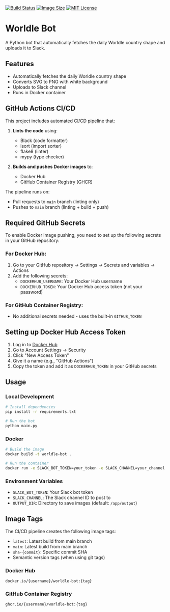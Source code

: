 [![Build Status](https://github.com/jonakoudijs/worldle-bot/actions/workflows/deploy.yml/badge.svg)](https://github.com/jonakoudijs/worldle-bot/actions)
[![Image Size](https://img.shields.io/docker/image-size/jonakoudijs/worldle-bot/latest.svg)](https://hub.docker.com/r/jonakoudijs/worldle-bot)
[![MIT License](https://img.shields.io/badge/license-MIT-blue.svg)](LICENSE)

# Worldle Bot

A Python bot that automatically fetches the daily Worldle country shape and uploads it to Slack.

## Features

- Automatically fetches the daily Worldle country shape
- Converts SVG to PNG with white background
- Uploads to Slack channel
- Runs in Docker container

## GitHub Actions CI/CD

This project includes automated CI/CD pipeline that:

1. **Lints the code** using:
   - Black (code formatter)
   - isort (import sorter)
   - flake8 (linter)
   - mypy (type checker)

2. **Builds and pushes Docker images** to:
   - Docker Hub
   - GitHub Container Registry (GHCR)

The pipeline runs on:
- Pull requests to `main` branch (linting only)
- Pushes to `main` branch (linting + build + push)

## Required GitHub Secrets

To enable Docker image pushing, you need to set up the following secrets in your GitHub repository:

### For Docker Hub:
1. Go to your GitHub repository → Settings → Secrets and variables → Actions
2. Add the following secrets:
   - `DOCKERHUB_USERNAME`: Your Docker Hub username
   - `DOCKERHUB_TOKEN`: Your Docker Hub access token (not your password)

### For GitHub Container Registry:
- No additional secrets needed - uses the built-in `GITHUB_TOKEN`

## Setting up Docker Hub Access Token

1. Log in to [Docker Hub](https://hub.docker.com/)
2. Go to Account Settings → Security
3. Click "New Access Token"
4. Give it a name (e.g., "GitHub Actions")
5. Copy the token and add it as `DOCKERHUB_TOKEN` in your GitHub secrets

## Usage

### Local Development

```bash
# Install dependencies
pip install -r requirements.txt

# Run the bot
python main.py
```

### Docker

```bash
# Build the image
docker build -t worldle-bot .

# Run the container
docker run -e SLACK_BOT_TOKEN=your_token -e SLACK_CHANNEL=your_channel worldle-bot
```

### Environment Variables

- `SLACK_BOT_TOKEN`: Your Slack bot token
- `SLACK_CHANNEL`: The Slack channel ID to post to
- `OUTPUT_DIR`: Directory to save images (default: `/app/output`)

## Image Tags

The CI/CD pipeline creates the following image tags:

- `latest`: Latest build from main branch
- `main`: Latest build from main branch
- `sha-{commit}`: Specific commit SHA
- Semantic version tags (when using git tags)

### Docker Hub
```
docker.io/{username}/worldle-bot:{tag}
```

### GitHub Container Registry
```
ghcr.io/{username}/worldle-bot:{tag}
```
